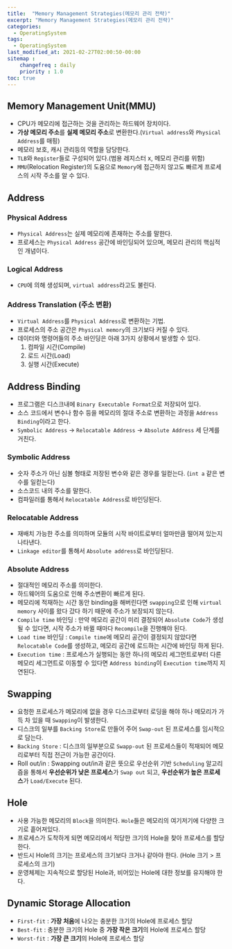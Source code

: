 ```yaml
---
title:  "Memory Management Strategies(메모리 관리 전략)"
excerpt: "Memory Management Strategies(메모리 관리 전략)"
categories:
  - OperatingSystem
tags:
  - OperatingSystem
last_modified_at: 2021-02-27T02:00:50-00:00
sitemap :
    changefreq : daily
    priority : 1.0
toc: true
---
```


## Memory Management Unit(MMU)
- CPU가 메모리에 접근하는 것을 관리하는 하드웨어 장치이다.
- **가상 메모리 주소**를 **실제 메모리 주소**로 변환한다.(`Virtual address`와 `Physical Address`를 매핑)
- 메모리 보호, 캐시 관리등의 역할을 담당한다.
- `TLB`와 `Register`들로 구성되어 있다.(범용 레지스터 x, 메모리 관리를 위함)
- `MMU`(Relocation Register)의 도움으로 `Memory`에 접근하지 않고도 빠르게 프로세스의 시작 주소를 알 수 있다.

## Address
### Physical Address
- `Physical Address`는 실제 메모리에 존재하는 주소를 말한다.
- 프로세스는 `Physical Address` 공간에 바인딩되어 있으며, 메모리 관리의 핵심적인 개념이다.

### Logical Address
- `CPU`에 의해 생성되며, `virtual address`라고도 불린다.

### Address Translation (주소 변환)
- `Virtual Address`를 `Physical Address`로 변환하는 기법.
- 프로세스의 주소 공간은 `Physical memory`의 크기보다 커질 수 있다.
- 데이터와 명령어들의 주소 바인딩은 아래 3가지 상황에서 발생할 수 있다.
  1. 컴파일 시간(Compile)
  2. 로드 시간(Load)
  3. 실행 시간(Execute)

## Address Binding
- 프로그램은 디스크내에 `Binary Executable Format`으로 저장되어 있다.
- 소스 코드에서 변수나 함수 등을 메모리의 절대 주소로 변환하는 과정을 `Address Binding`이라고 한다.
- `Symbolic Address` -> `Relocatable Address` -> `Absolute Address` 세 단계를 거친다.

### Symbolic Address
- 숫자 주소가 아닌 심볼 형태로 저장된 변수와 같은 경우를 일컫는다. (`int a` 같은 변수를 일컫는다)
- 소스코드 내의 주소를 말한다.
- 컴파일러를 통해서 `Relocatable Address`로 바인딩된다.

### Relocatable Address
- 재배치 가능한 주소를 의미하며 모듈의 시작 바이트로부터 얼마만큼 떨어져 있는지 나타낸다.
- `Linkage editor`를 통해서 `Absolute address`로 바인딩된다.

### Absolute Address
- 절대적인 메모리 주소를 의미한다.
- 하드웨어의 도움으로 인해 주소변환이 빠르게 된다.
- 메모리에 적재하는 시간 동안 binding을 해버린다면 `swapping`으로 인해 `virtual memory` 사이를 왔다 갔다 하기 때문에 주소가 보장되지 않는다.
- `Compile time` 바인딩 : 만약 메모리 공간이 미리 결정되어 `Absolute Code`가 생성될 수 있다면, 시작 주소가 바뀔 때마다 `Recompile`을 진행해야 된다.
- `Load time` 바인딩 : `Compile time`에 메모리 공간이 결정되지 않았다면 `Relocatable Code`를 생성하고, 메모리 공간에 로드하는 시간에 바인딩 하게 된다.
- `Execution time` : 프로세스가 실행되는 동안 하나의 메모리 세그먼트로부터 다른 메모리 세그먼트로 이동할 수 있다면 `Address binding`이 `Execution time`까지 지연된다.

## Swapping
- 요청한 프로세스가 메모리에 없을 경우 디스크로부터 로딩을 해야 하나 메모리가 가득 차 있을 때 `Swapping`이 발생한다.
- 디스크의 일부를 `Backing Store`로 만들어 주어 `Swap-out` 된 프로세스를 임시적으로 담는다.
- `Backing Store` : 디스크의 일부분으로 `Swapp-out` 된 프로세스들이 적재되어 메모리로부터 직접 전근이 가능한 공간이다.
- Roll out/in : Swapping out/in과 같은 뜻으로 우선순위 기반 `Scheduling` 알고리즘을 통해서 **우선순위가 낮은 프로세스**가 `Swap out` 되고, **우선순위가 높은 프로세스**가 `Load/Execute` 된다.

## Hole
- 사용 가능한 메모리의 `Block`을 의미한다. `Hole`들은 메모리의 여기저기에 다양한 크기로 흩어져있다.
- 프로세스가 도착하게 되면 메모리에서 적당한 크기의 Hole을 찾아 프로세스를 할당한다.
- 반드시 Hole의 크기는 프로세스의 크기보다 크거나 같아야 한다. (Hole 크기 > 프로세스의 크기)
- 운영체제는 지속적으로 할당된 Hole과, 비어있는 Hole에 대한 정보를 유지해야 한다.

## Dynamic Storage Allocation
- `First-fit` : **가장 처음**에 나오는 충분한 크기의 Hole에 프로세스 할당
- `Best-fit` : 충분한 크기의 Hole 중 **가장 작은 크기**의 Hole에 프로세스 할당
- `Worst-fit` : **가장 큰 크기**의 Hole에 프로세스 할당